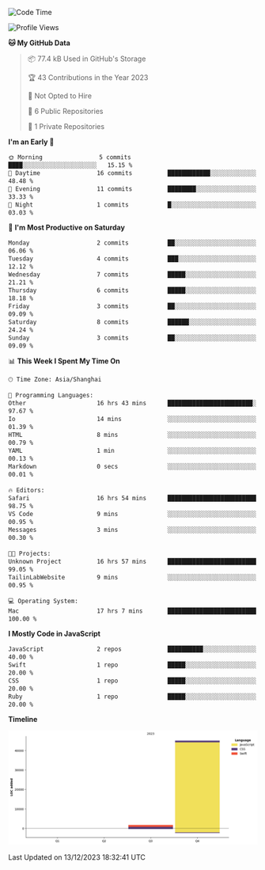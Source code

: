 <!--
**PascalDai/PascalDai** is a ✨ _special_ ✨ repository because its `README.md` (this file) appears on your GitHub profile.

Here are some ideas to get you started:

- 🔭 I’m currently working on ...
- 🌱 I’m currently learning ...
- 👯 I’m looking to collaborate on ...
- 🤔 I’m looking for help with ...
- 💬 Ask me about ...
- 📫 How to reach me: ...
- 😄 Pronouns: ...
- ⚡ Fun fact: ...
-->

<!--START_SECTION:waka-->
![Code Time](http://img.shields.io/badge/Code%20Time-39%20hrs%2027%20mins-blue)

![Profile Views](http://img.shields.io/badge/Profile%20Views-1-blue)

**🐱 My GitHub Data** 

> 📦 77.4 kB Used in GitHub's Storage 
 > 
> 🏆 43 Contributions in the Year 2023
 > 
> 🚫 Not Opted to Hire
 > 
> 📜 6 Public Repositories 
 > 
> 🔑 1 Private Repositories 
 > 
**I'm an Early 🐤** 

```text
🌞 Morning                5 commits           ████░░░░░░░░░░░░░░░░░░░░░   15.15 % 
🌆 Daytime                16 commits          ████████████░░░░░░░░░░░░░   48.48 % 
🌃 Evening                11 commits          ████████░░░░░░░░░░░░░░░░░   33.33 % 
🌙 Night                  1 commits           █░░░░░░░░░░░░░░░░░░░░░░░░   03.03 % 
```
📅 **I'm Most Productive on Saturday** 

```text
Monday                   2 commits           ██░░░░░░░░░░░░░░░░░░░░░░░   06.06 % 
Tuesday                  4 commits           ███░░░░░░░░░░░░░░░░░░░░░░   12.12 % 
Wednesday                7 commits           █████░░░░░░░░░░░░░░░░░░░░   21.21 % 
Thursday                 6 commits           █████░░░░░░░░░░░░░░░░░░░░   18.18 % 
Friday                   3 commits           ██░░░░░░░░░░░░░░░░░░░░░░░   09.09 % 
Saturday                 8 commits           ██████░░░░░░░░░░░░░░░░░░░   24.24 % 
Sunday                   3 commits           ██░░░░░░░░░░░░░░░░░░░░░░░   09.09 % 
```


📊 **This Week I Spent My Time On** 

```text
🕑︎ Time Zone: Asia/Shanghai

💬 Programming Languages: 
Other                    16 hrs 43 mins      ████████████████████████░   97.67 % 
Io                       14 mins             ░░░░░░░░░░░░░░░░░░░░░░░░░   01.39 % 
HTML                     8 mins              ░░░░░░░░░░░░░░░░░░░░░░░░░   00.79 % 
YAML                     1 min               ░░░░░░░░░░░░░░░░░░░░░░░░░   00.13 % 
Markdown                 0 secs              ░░░░░░░░░░░░░░░░░░░░░░░░░   00.01 % 

🔥 Editors: 
Safari                   16 hrs 54 mins      █████████████████████████   98.75 % 
VS Code                  9 mins              ░░░░░░░░░░░░░░░░░░░░░░░░░   00.95 % 
Messages                 3 mins              ░░░░░░░░░░░░░░░░░░░░░░░░░   00.30 % 

🐱‍💻 Projects: 
Unknown Project          16 hrs 57 mins      █████████████████████████   99.05 % 
TailinLabWebsite         9 mins              ░░░░░░░░░░░░░░░░░░░░░░░░░   00.95 % 

💻 Operating System: 
Mac                      17 hrs 7 mins       █████████████████████████   100.00 % 
```

**I Mostly Code in JavaScript** 

```text
JavaScript               2 repos             ██████████░░░░░░░░░░░░░░░   40.00 % 
Swift                    1 repo              █████░░░░░░░░░░░░░░░░░░░░   20.00 % 
CSS                      1 repo              █████░░░░░░░░░░░░░░░░░░░░   20.00 % 
Ruby                     1 repo              █████░░░░░░░░░░░░░░░░░░░░   20.00 % 
```



**Timeline**

![Lines of Code chart](https://raw.githubusercontent.com/PascalDai/PascalDai/main/assets/bar_graph.png)


 Last Updated on 13/12/2023 18:32:41 UTC
<!--END_SECTION:waka-->
